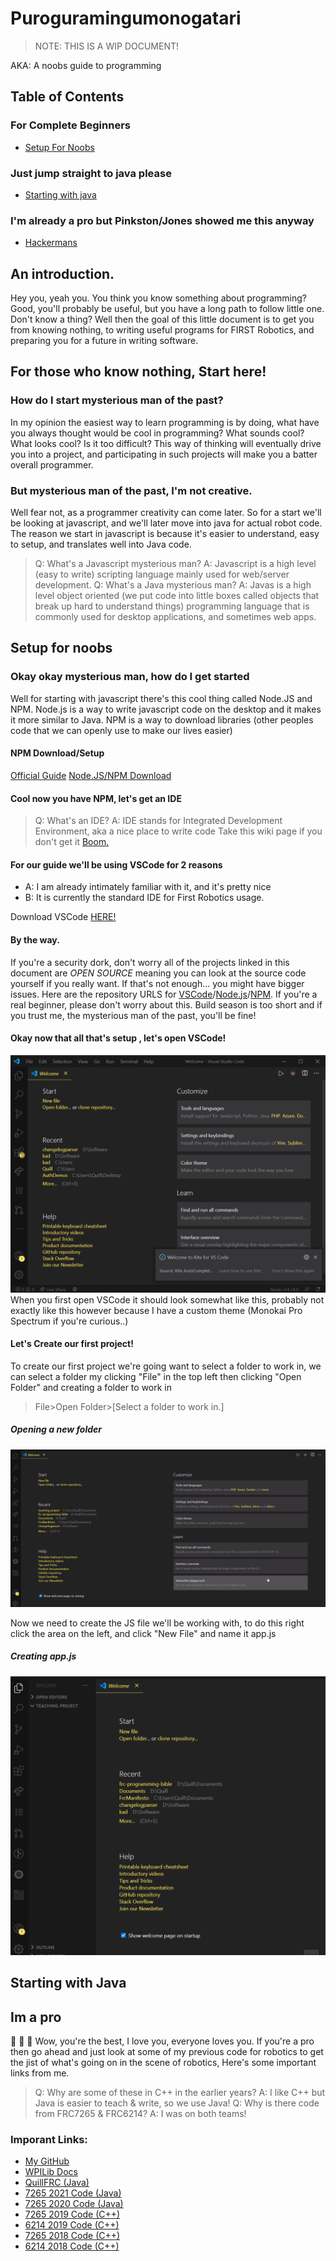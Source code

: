 #  Puroguramingumonogatari
>NOTE: THIS IS A WIP DOCUMENT!

AKA: A noobs guide to programming
## Table of Contents
### For Complete Beginners
- [Setup For Noobs](#setup-for-noobs)
### Just jump straight to java please
- [Starting with java](#starting-with-java)
### I'm already a pro but Pinkston/Jones  showed me this anyway
- [Hackermans](#im-a-pro)
## An introduction.
Hey you, yeah you. You think you know something about programming? Good, you'll probably be useful, but you have a long path to follow little one. Don't know a thing? Well then the goal of this little document is to get you from knowing nothing, to writing useful programs for FIRST Robotics, and preparing you for a future in writing software.
## For those who know nothing, Start here!
### How do I start mysterious man of the past?
In my opinion the easiest way to learn programming is by doing, what have you always thought would be cool in programming? What sounds cool? What looks cool? Is it too difficult? This way of thinking will eventually drive you into a project, and participating in such projects will make you a batter overall programmer.
### But mysterious man of the past, I'm not creative.
Well fear not, as a programmer creativity can come later. So for a start we'll be looking at javascript, and we'll later move into java for actual robot code. The reason we start in javascript is because it's easier to understand, easy to setup, and translates well into Java code.
>Q: What's a Javascript mysterious man?
>A: Javascript is a high level (easy to write) scripting language mainly used for web/server development.
>Q: What's a Java mysterious man?
>A: Javas is a high level object oriented (we put code into little boxes called objects that break up hard to understand things) programming language that is commonly used for desktop applications, and sometimes web apps.
## Setup for noobs
### Okay okay mysterious man, how do I get started 
Well for starting with javascript there's this cool thing called Node.JS and NPM. Node.js is a way to write javascript code on the desktop and it makes it more similar to Java. NPM is a way to download libraries (other peoples code that we can openly use to make our lives easier)
#### NPM Download/Setup
[Official Guide](https://docs.npmjs.com/downloading-and-installing-node-js-and-npm)
[Node.JS/NPM Download ](https://nodejs.org/en/download/)
#### Cool now you have NPM, let's get an IDE
> Q: What's an IDE?
> A: IDE stands for Integrated Development Environment, aka a nice place to write code
> Take this wiki page if you don't get it [Boom.](https://en.wikipedia.org/wiki/Integrated_development_environment)
#### For our guide we'll be using VSCode for 2 reasons
* A: I am already intimately familiar with it, and it's pretty nice
* B: It is currently the standard IDE for First Robotics usage.

Download VSCode [HERE!](https://code.visualstudio.com/)
#### By the way.
If you're a security dork, don't worry all of the projects linked in this document are *OPEN SOURCE* meaning you can look at the source code yourself if you really want. If that's not enough... you might have bigger issues. Here are the repository URLS for [VSCode](https://github.com/microsoft/vscode)/[Node.js](https://github.com/nodejs/node)/[NPM](https://github.com/npm/cli).
If you're a real beginner, please don't worry about this. Build season is too short and if you trust me, the mysterious man of the past, you'll be fine!
#### Okay now that all that's setup , let's open VSCode!
![](./resources/vscode.png)
When you first open VSCode it should look somewhat like this, probably not exactly like this however because I have a custom theme (Monokai Pro Spectrum if you're curious..)
#### Let's Create our first project!
To create our first project we're going want to select a folder to work in, we can select a folder my clicking "File" in the top left then clicking "Open Folder" and creating a folder to work in
> File>Open Folder>[Select a folder to work in.]
##### Opening a new folder
![](./resources/vscode-open-project.gif)

Now we need to create the JS file we'll be working with, to do this right click the area on the left, and click "New File" and name it app.js
##### Creating app.js
![](./resources/vscode-new-file.gif)
## Starting with Java
 
## Im a pro
:clap: :clap: :clap: 
Wow, you're the best, I love you, everyone loves you. If you're a pro then go ahead and just look at some of my previous code for robotics to get the jist of what's going on in the scene of robotics, Here's some important links from me.
>Q: Why are some of these in C++ in the earlier years?
>A: I like C++ but Java is easier to teach & write, so we use Java!
>Q: Why is there code from FRC7265 & FRC6214?
>A: I was on both teams!
### Imporant Links:
* [My GitHub](https://github.com/QuillDev)
* [WPILib Docs](https://docs.wpilib.org/en/stable/)
* [QuillFRC (Java)](https://github.com/QuillDev/QuillFRC)
* [7265 2021 Code (Java)](https://github.com/QuillDev/FRC-2021)
* [7265 2020 Code (Java)](https://github.com/QuillDev/FRC-2020-Code-Release)
* [7265 2019 Code (C++)](https://github.com/QuillDev/SkeleThor)
* [6214 2019 Code (C++)](https://github.com/6214frc/Wrench)
* [7265 2018 Code (C++)](https://github.com/QuillDev/FIRST-Power-UP-2018)
* [6214 2018 Code (C++)](https://github.com/6214frc/20186214)

